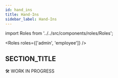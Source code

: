 ```yaml
---
id: hand_ins
title: Hand-Ins
sidebar_label: Hand-Ins
---
```


import Roles from '../../src/components/roles/Roles';

<Roles roles={['admin', 'employee']} />

## SECTION_TITLE

🛠 WORK IN PROGRESS
